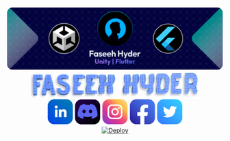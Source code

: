 <!DOCTYPE html>
<html>
<body align="center">

![Banner](https://github.com/faseehhyder/faseehhyder/blob/main/Images/Banner.png)
<br>
<img align="center" src="https://github.com/faseehhyder/faseehhyder/blob/main/Images/NameHeading.png" width="400">
<br clear="center"/>
![LinkedIn Icon](https://github.com/faseehhyder/faseehhyder/blob/main/Icons/LinkedIn%20Icon%402x.png)
![Discord Icont](https://github.com/faseehhyder/faseehhyder/blob/main/Icons/Discord%20Icon%402x.png)
![Instagram Icon](https://github.com/faseehhyder/faseehhyder/blob/main/Icons/Instagram%20Icon%402x.png)
![FaceBook Icon](https://github.com/faseehhyder/faseehhyder/blob/main/Icons/FaceBook%20Icon%402x.png)
![Twitter Icon](https://github.com/faseehhyder/faseehhyder/blob/main/Icons/Twitter%402x.png)
<br>
<a href="https://heroku.com/deploy">
  <img  align="center"  src="https://www.herokucdn.com/deploy/button.svg" alt="Deploy">
</a>

</body>
</html>
  

